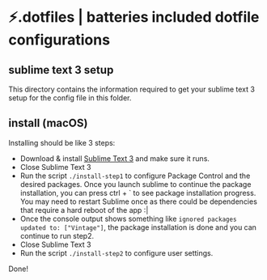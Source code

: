 # ⚡️.dotfiles | batteries included dotfile configurations

## sublime text 3 setup
This directory contains the information required to get your sublime text 3 setup for the config file in this folder.

## install (macOS)
Installing should be like 3 steps:

- Download & install [Sublime Text 3](https://www.sublimetext.com/3) and make sure it runs.
- Close Sublime Text 3
- Run the script `./install-step1` to configure Package Control and the desired packages. Once you launch sublime to continue the package installation, you can press ctrl + \` to see package installation progress. You may need to restart Sublime once as there could be dependencies that require a hard reboot of the app :|  
- Once the console output shows something like `ignored packages updated to: ["Vintage"]`, the package installation is done and you can continue to run step2.
- Close Sublime Text 3
- Run the script `./install-step2` to configure user settings.

Done!

